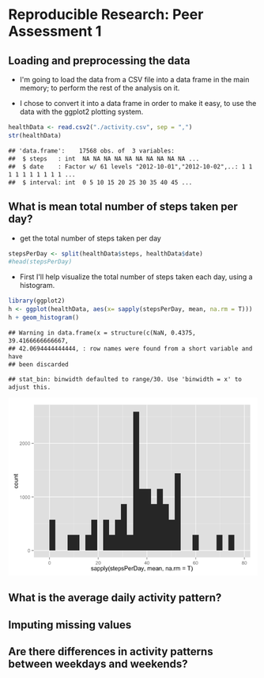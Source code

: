 # Reproducible Research: Peer Assessment 1


## Loading and preprocessing the data

* I'm going to load the data from a CSV file into a data frame in the main memory; to perform the rest of the analysis on it.

* I chose to convert it into a data frame in order to make it easy, to use the data with the ggplot2 plotting system.


```r
healthData <- read.csv2("./activity.csv", sep = ",")
str(healthData)
```

```
## 'data.frame':	17568 obs. of  3 variables:
##  $ steps   : int  NA NA NA NA NA NA NA NA NA NA ...
##  $ date    : Factor w/ 61 levels "2012-10-01","2012-10-02",..: 1 1 1 1 1 1 1 1 1 1 ...
##  $ interval: int  0 5 10 15 20 25 30 35 40 45 ...
```

## What is mean total number of steps taken per day?

* get the total number of steps taken per day


```r
stepsPerDay <- split(healthData$steps, healthData$date)
#head(stepsPerDay)
```

* First I'll help visualize the total number of steps taken each day, using a histogram.


```r
library(ggplot2)
h <- ggplot(healthData, aes(x= sapply(stepsPerDay, mean, na.rm = T)))
h + geom_histogram()
```

```
## Warning in data.frame(x = structure(c(NaN, 0.4375, 39.4166666666667,
## 42.0694444444444, : row names were found from a short variable and have
## been discarded
```

```
## stat_bin: binwidth defaulted to range/30. Use 'binwidth = x' to adjust this.
```

![](PA1_template_files/figure-html/unnamed-chunk-3-1.png) 



## What is the average daily activity pattern?



## Imputing missing values



## Are there differences in activity patterns between weekdays and weekends?
